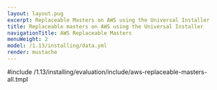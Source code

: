 ```yaml
---
layout: layout.pug
excerpt: Replaceable Masters on AWS using the Universal Installer
title: Replaceable masters on AWS using the Universal Installer
navigationTitle: AWS Replaceable Masters
menuWeight: 2
model: /1.13/installing/data.yml
render: mustache
---
```


#include /1.13/installing/evaluation/include/aws-replaceable-masters-all.tmpl